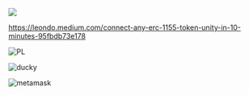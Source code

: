 ![](https://user-images.githubusercontent.com/19412160/102954786-523c3400-44a2-11eb-9ebe-4b7bed5b1581.png)

https://leondo.medium.com/connect-any-erc-1155-token-unity-in-10-minutes-95fbdb73e178

![PL](https://user-images.githubusercontent.com/19412160/102954798-59fbd880-44a2-11eb-9e2d-c07b30cab341.gif)

![ducky](https://user-images.githubusercontent.com/19412160/102954805-5d8f5f80-44a2-11eb-99e5-f951763b6494.gif)

![metamask](https://user-images.githubusercontent.com/19412160/102954807-5ec08c80-44a2-11eb-8874-dcf38cb7f92f.gif)



